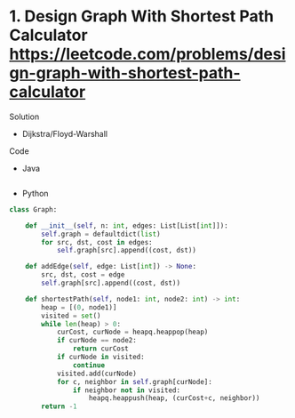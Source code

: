 # 1. Design Graph With Shortest Path Calculator https://leetcode.com/problems/design-graph-with-shortest-path-calculator

Solution

- Dijkstra/Floyd-Warshall

Code

- Java

```java

```

- Python

```python
class Graph:

    def __init__(self, n: int, edges: List[List[int]]):
        self.graph = defaultdict(list)
        for src, dst, cost in edges:
            self.graph[src].append((cost, dst))

    def addEdge(self, edge: List[int]) -> None:
        src, dst, cost = edge
        self.graph[src].append((cost, dst))

    def shortestPath(self, node1: int, node2: int) -> int:
        heap = [(0, node1)]
        visited = set()
        while len(heap) > 0:
            curCost, curNode = heapq.heappop(heap)
            if curNode == node2:
                return curCost
            if curNode in visited:
                continue
            visited.add(curNode)
            for c, neighbor in self.graph[curNode]:
                if neighbor not in visited:
                    heapq.heappush(heap, (curCost+c, neighbor))
        return -1
```
